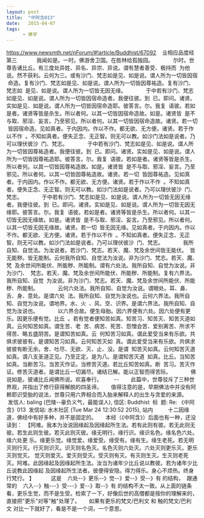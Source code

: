```yaml
---
layout: post
title:  "中阿含013"
date:   2015-04-07
tags:
      - 佛学
---
```



https://www.newsmth.net/nForum/#!article/Buddhist/67092
 
 业相应品度经第三
   
 　　我闻如是。一时。佛游舍卫国。在胜林给孤独园。
   
 　　尔时。世尊告诸比丘。有三度处异姓、异名、异宗、异说。谓有慧者善受、极持而
 为他说。然不获利。云何为三。或有沙门、梵志如是见、如是说。谓人所为一切皆因宿
 命造。复有沙门、梵志如是见、如是说。谓人所为一切皆因尊祐造。复有沙门、梵志如
 是见、如是说。谓人所为一切皆无因无缘。
   
 　　于中若有沙门、梵志如是见、如是说。谓人所为一切皆因宿命造者。我便往彼。到
 已。即问。诸贤。实如是见、如是说。谓人所为一切皆因宿命造耶。彼答言。尔。我复
 语彼。若如是者。诸贤等皆是杀生。所以者何。以其一切皆因宿命造故。如是。诸贤皆
 是不与取、邪淫、妄言。乃至邪见。所以者何。以其一切皆因宿命造故。诸贤。若一切
 皆因宿命造。见如真者。于内因内。作以不作。都无欲、无方便。诸贤。若于作以不作
 。不知如真者。便失正念、无正智。则无可以教。如沙门法如是说者。乃可以理伏彼沙
 门、梵志。
   
 　　于中若有沙门、梵志如是见、如是说。谓人所为一切皆因尊祐造者。我便往彼。到
 已。即问。诸贤。实如是见、如是说。谓人所为一切皆因尊祐造耶。彼答言。尔。我复
 语彼。若如是者。诸贤等皆是杀生。所以者何。以其一切皆因尊祐造故。如是。诸贤皆
 是不与取、邪淫、妄言。乃至邪见。所以者何。以其一切皆因尊祐造故。诸贤。若一切
 皆因尊祐造。见如真者。于内因内。作以不作。都无欲、无方便。诸贤。若于作以不作
 。不知如真者。便失正念、无正智。则无可以教。如沙门法如是说者。乃可以理伏彼沙
 门、梵志。
   
 　　于中若有沙门、梵志如是见、如是说。谓人所为一切皆无因无缘者。我便往彼。到
 已。即问。诸贤。实如是见、如是说。谓人所为一切皆无因无缘耶。彼答言。尔。我复
 语彼。若如是者。诸贤等皆是杀生。所以者何。以其一切皆无因无缘故。如是。诸贤皆
 是不与取、邪淫、妄言。乃至邪见。所以者何。以其一切皆无因无缘故。诸贤。若一切
 皆无因无缘。见如真者。于内因内。作以不作。都无欲、无方便。诸贤。若于作以不作
 。不知如真者。便失正念、无正智。则无可以教。如沙门法如是说者。乃可以理伏彼沙
 门、梵志。
   
 　　我所自知、自觉法。为汝说者。若沙门、梵志。若天、魔、梵及余世间皆无能伏。
 皆无能秽。皆无能制。云何我所自知、自觉法为汝说。非为沙门、梵志。若天、魔、梵
 及余世间所能伏、所能秽、所能制。谓有六处法。我所自知、自觉为汝说。非为沙门、
 梵志。若天、魔、梵及余世间所能伏、所能秽、所能制。复有六界法。我所自知、自觉
 为汝说。非为沙门、梵志。若天、魔、梵及余世间所能伏、所能秽、所能制。
   
 　　云何六处法。我所自知、自觉为汝说。谓眼处。耳、鼻、舌、身、意处。是谓六处
 法。我所自知、自觉为汝说也。云何六界法。我所自知、自觉为汝说。谓地界。水、火
 、风、空、识界。是谓六界法。我所自知、自觉为汝说也。
   
 　　以六界合故。便生母胎。因六界便有六处。因六处便有更乐。因更乐便有觉。比丘
 。若有觉者便知苦如真。知苦习、知苦灭、知苦灭道如真。云何知苦如真。谓生苦、老
 苦、病苦、死苦、怨憎会苦、爱别离苦、所求不得苦、略五盛阴苦。是谓知苦如真。云
 何知苦习如真。谓此爱受当来有乐欲。共俱求彼彼有。是谓知苦习如真。云何知苦灭如
 真。谓此爱受当来有乐欲。共俱求彼彼有断无余。舍、吐尽、无欲、灭、止、没。是谓
 知苦灭如真。云何知苦灭道如真。谓八支圣道正见。乃至正定。是为八。是谓知苦灭道
 如真。比丘。当知苦如真。当断苦习。当苦灭作证。当修苦灭道。若比丘知苦如真。断
 苦习。苦灭作证。修苦灭道者。是谓比丘一切漏尽。诸结已解。能以正智而得苦际。
   
 　　佛说如是。彼诸比丘闻佛所说。欢喜奉行。  
   
 \--
  
  
 此篇中，世尊驳斥了三种世界观，并指出了修行获得解脱的四圣谛。
   
 值得注意的是，早期佛法中并没有阿赖耶识受胎的说法，世尊只用六界相合而入胎来解释人的出生与贪爱的来源。
 
 发信人: baling (巴陵\--豪负义气，最能误人), 信区: Buddhist
 标  题: Re: 《中阿含》013
 发信站: 水木社区 (Tue Mar 24 12:30:52 2015), 站内
   
   
 十二因缘道，佛经中有好多种，并不是固定的。
   
 本经（《中阿含》）后面也有一种，还没读到：
 【阿难。我本为汝说因缘起及因缘起所生法。若有此则有彼。若无此则无彼。若生此则生彼。若灭此则灭彼。缘无明行。缘行识。缘识名色。缘名色六处。缘六处更 乐。缘更乐觉。缘觉爱。缘爱受。缘受有。缘有生。缘生老死。若无明灭则行灭。行灭则识灭。识灭则名色灭。名色灭则六处灭。六处灭则更乐灭。更乐灭则觉灭。 觉灭则爱灭。爱灭则受灭。受灭则有灭。有灭则生灭。生灭则老死灭。阿难。此因缘起及因缘起所生法。汝当为诸年少比丘说以教彼。若为诸年少比丘说教此因缘起 及因缘起所生法者。彼便得安隐。得力得乐。身心不烦热。终身行梵行。 】
   
      这是    六处\--》更乐\--》觉\--》爱\--》受\--》有 的结构，
 跟通常的    六入\--》触\-\--》受\-\--》爱\--》取\--》有 的结构不太一致。从上面的链条看，更乐生觉，而不是生受。检索了一下，好像后世的高僧都是按你的理解来的，直接把"更乐"对等"触"处理了。
   
 如果有更乐的梵文/巴利文 和 触的梵文/巴利文 对比一下就好了，看是不是一个词，一个意思。
  
 

